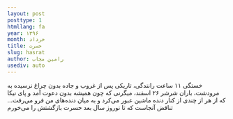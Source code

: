 ```yaml
---
layout: post
posttype: 1
htmllang: fa
year: ۱۳۹۶
month: خرداد
title: حسرت
slug: hasrat
author: رامین مجاب
usediv: auto
---
```


خستگی ۱۱ ساعت رانندگی، تاریکی پس از غروب و جاده بدون چراغ نرسیده به مرودشت، باران شرشر ۲۶ اسفند، میگرنی که چون همیشه بدون دعوت آمد و پای نیکا که از هر از چندی از کنار دنده ماشین عبور می‌کرد و به میان دنده‌های من فرو می‌رفت... تناقض آنجاست که تا نوروز سال بعد حسرت بازگشتش را می‌خورم